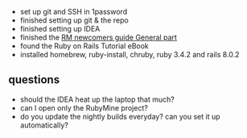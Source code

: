 - set up git and SSH in 1password
- finished setting up git & the repo
- finished setting up IDEA
- finished the [RM newcomers guide General part](https://youtrack.jetbrains.com/articles/RUBY-A-147588247/RM-developer-newcomers-guide)
- found the Ruby on Rails Tutorial eBook
- installed homebrew, ruby-install,  chruby,  ruby 3.4.2 and rails 8.0.2

## questions
- should the IDEA heat up the laptop that much?
- can I open only the RubyMine project?
- do you update the nightly builds everyday? can you set it up automatically?